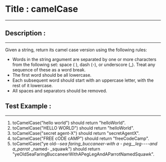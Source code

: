 # Title : camelCase
---

## Description :
---
Given a string, return its camel case version using the following rules:

- Words in the string argument are separated by one or more characters from the following set: space ( ), dash (-), or underscore (_). Treat any sequence of these as a word break.
- The first word should be all lowercase.
- Each subsequent word should start with an uppercase letter, with the rest of it lowercase.
- All spaces and separators should be removed.

## Test Example :
---
1. toCamelCase("hello world") should return "helloWorld".
2. toCamelCase("HELLO WORLD") should return "helloWorld".
3. toCamelCase("secret agent-X") should return "secretAgentX".
4. toCamelCase("FREE cODE cAMP") should return "freeCodeCamp".
5. toCamelCase("ye old-_-sea  faring_buccaneer_-_with a - peg__leg----and a_parrot_ _named- _squawk") should return "yeOldSeaFaringBuccaneerWithAPegLegAndAParrotNamedSquawk".